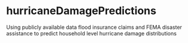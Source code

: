 # hurricaneDamagePredictions
Using publicly available data flood insurance claims and FEMA disaster assistance to predict household level hurricane damage distributions
